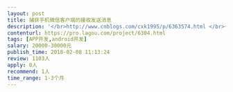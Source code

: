 ```yaml
---                
layout: post       
title: 捕获手机微信客户端的接收发送消息           
description: '</br>http://www.cnblogs.com/cxk1995/p/6363574.html </br>一、可以参照上面的链接，做一个app，作为后台程序在手机上运行，捕获手机微信的各种行为</br>二、主要实现以下几个基本的接口</br>1、获取当前微信号的基本信息（微信号、头像、签名等）</br>2、获取通讯录好友列表包括群（能够获取到好友的微信号、头像和其他基本信息）</br>3、发送文本、图片消息</br>4、接收文本、图片、表情、语音消息</br>5、添加好友</br>6、通过好友申请</br>7、消息撤回</br>8、更改好友备注</br>9、（其他根据到时开发的时候沟通看看还有其他什么接口可以获取）</br>三、最好在广州的开发者，如果有能力可以速度快一点搞定，其他地方或者价格都好谈。开发完之后需要对接一下，讲解一下基本代码，方便后续我们自行维护</br>'     
contenturl: https://pro.lagou.com/project/6304.html      
tags: [APP开发,android开发]            
salary: 20000-30000元          
publish_time: 2018-02-08 11:13:24         
review: 1103人                   
apply: 0人                   
recommend: 1人                   
time_range: 1-3个月              
---                 
```

